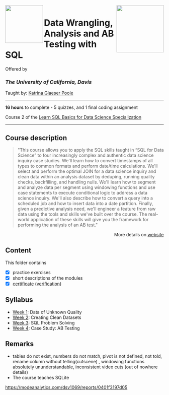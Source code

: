 <a href="https://www.coursera.org/learn/data-wrangling-analysis-abtesting">
  <img src="/img/Data_Wrangling,_Analysis_and_AB_Testing_with_SQL_logo.avif" width="150" align="right">
</a>

<img src="https://upload.wikimedia.org/wikipedia/commons/0/09/UC_Davis_wordmark.svg" width="120" height="120" align="left">

# Data Wrangling, Analysis and AB Testing with SQL

Offered by 
### *The University of California, Davis*

Taught by: [Katrina Glaeser Poole](https://www.coursera.org/instructor/katrina-glaeser)

---

**16 hours** to complete - 5 quizzes, and 1 final coding assignment

Course 2 of the [Learn SQL Basics for Data Science Specialization](../) 

---

## Course description

>"This course allows you to apply the SQL skills taught in “SQL for Data Science” to four increasingly complex and authentic data science inquiry case studies. We'll learn how to convert timestamps of all types to common formats and perform date/time calculations. We'll select and perform the optimal JOIN for a data science inquiry and clean data within an analysis dataset by deduping, running quality checks, backfilling, and handling nulls. We'll learn how to segment and analyze data per segment using windowing functions and use case statements to execute conditional logic to address a data science inquiry. We'll also describe how to convert a query into a scheduled job and how to insert data into a date partition. Finally, given a predictive analysis need, we'll engineer a feature from raw data using the tools and skills we've built over the course. The real-world application of these skills will give you the framework for performing the analysis of an AB test."

<p align="right">More details on <a href="https://www.coursera.org/learn/data-wrangling-analysis-abtesting">website</a></p>

## Content
This folder contains 
- [x] practice exercises
- [x] short descriptions of the modules 
- [x] [certificate](./Certificate) ([verification](https://))

## Syllabus
- [Week 1](./Week%201): Data of Unknown Quality
- [Week 2](./Week%202): Creating Clean Datasets
- [Week 3](./Week%203): SQL Problem Solving
- [Week 4](./Week%204): Case Study: AB Testing

## Remarks
- tables do not exist, numbers do not match, pivot is not defined, not told, rename column without telling(cutscene) , windowing functions absolutely ununderstandable, inconsistent video cuts (out of nowhere details)
- The course teaches SQLite

https://modeanalytics.com/dsv1069/reports/0401f3197d05
